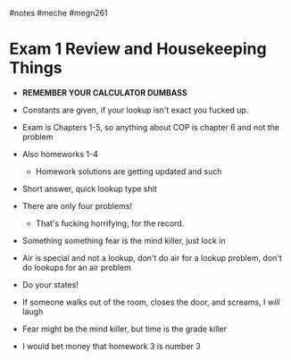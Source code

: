 #notes #meche #megn261

# Exam 1 Review and Housekeeping Things
- **REMEMBER YOUR CALCULATOR DUMBASS**
- Constants are given, if your lookup isn't exact you fucked up.
- Exam is Chapters 1-5, so anything about COP is chapter 6 and not the problem
- Also homeworks 1-4
	- Homework solutions are getting updated and such
- Short answer, quick lookup type shit
- There are only four problems!
	- That's fucking horrifying, for the record.
- Something something fear is the mind killer, just lock in
- Air is special and not a lookup, don't do air for a lookup problem, don't do lookups for an air problem
- Do your states!
- If someone walks out of the room, closes the door, and screams, I *will* laugh
- Fear might be the mind killer, but time is the grade killer


- I would bet money that homework 3 is number 3


